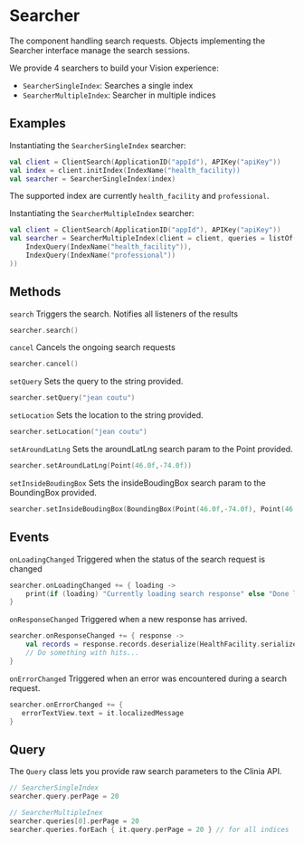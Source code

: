 # Searcher

The component handling search requests. Objects implementing the Searcher interface manage the search sessions.

We provide 4 searchers to build your Vision experience:
- `SearcherSingleIndex`: Searches a single index
- `SearcherMultipleIndex`: Searcher in multiple indices

## Examples

Instantiating the `SearcherSingleIndex` searcher:

```kotlin
val client = ClientSearch(ApplicationID("appId"), APIKey("apiKey"))
val index = client.initIndex(IndexName("health_facility))
val searcher = SearcherSingleIndex(index)
```

The supported index are currently `health_facility` and `professional`.

Instantiating the `SearcherMultipleIndex` searcher:

```kotlin
val client = ClientSearch(ApplicationID("appId"), APIKey("apiKey"))
val searcher = SearcherMultipleIndex(client = client, queries = listOf(
    IndexQuery(IndexName("health_facility")),
    IndexQuery(IndexName("professional"))
))
```

## Methods

`search` Triggers the search. Notifies all listeners of the results

```kotlin
searcher.search()
```

`cancel` Cancels the ongoing search requests

```kotlin
searcher.cancel()
```

`setQuery` Sets the query to the string provided.

```kotlin
searcher.setQuery("jean coutu")
```

`setLocation` Sets the location to the string provided.

```kotlin
searcher.setLocation("jean coutu")
```

`setAroundLatLng` Sets the aroundLatLng search param to the Point provided.

```kotlin
searcher.setAroundLatLng(Point(46.0f,-74.0f))
```

`setInsideBoudingBox` Sets the insideBoudingBox search param to the BoundingBox provided.

```kotlin
searcher.setInsideBoudingBox(BoundingBox(Point(46.0f,-74.0f), Point(46.3f,-74.8f)))
```


## Events

`onLoadingChanged` Triggered when the status of the search request is changed

```kotlin
searcher.onLoadingChanged += { loading ->
    print(if (loading) "Currently loading search response" else "Done loading")
}
```

`onResponseChanged` Triggered when a new response has arrived.

```kotlin
searcher.onResponseChanged += { response ->
    val records = response.records.deserialize(HealthFacility.serializer())
    // Do something with hits...
}
```

`onErrorChanged` Triggered when an error was encountered during a search request.

```kotlin
searcher.onErrorChanged += {
   errorTextView.text = it.localizedMessage
}
```

## Query

The `Query` class lets you provide raw search parameters to the Clinia API.

```kotlin
// SearcherSingleIndex
searcher.query.perPage = 20

// SearcherMultipleInex
searcher.queries[0].perPage = 20
searcher.queries.forEach { it.query.perPage = 20 } // for all indices
```